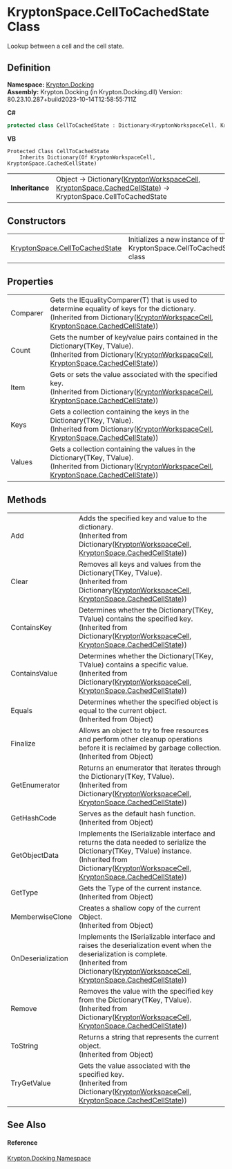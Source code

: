 # KryptonSpace.CellToCachedState Class


Lookup between a cell and the cell state.



## Definition
**Namespace:** <a href="98399376-cf41-9454-4b4d-4fab2ca20bc7.md">Krypton.Docking</a>  
**Assembly:** Krypton.Docking (in Krypton.Docking.dll) Version: 80.23.10.287+build2023-10-14T12:58:55:711Z

**C#**
``` C#
protected class CellToCachedState : Dictionary<KryptonWorkspaceCell, KryptonSpace.CachedCellState>
```
**VB**
``` VB
Protected Class CellToCachedState
	Inherits Dictionary(Of KryptonWorkspaceCell, KryptonSpace.CachedCellState)
```

<table><tr><td><strong>Inheritance</strong></td><td>Object  →  Dictionary(<a href="b97e121c-fcc0-2249-475a-015f2aa73754.md">KryptonWorkspaceCell</a>, <a href="1fec9171-e8d8-f929-bfd3-c00d574cd45f.md">KryptonSpace.CachedCellState</a>)  →  KryptonSpace.CellToCachedState</td></tr>
</table>



## Constructors
<table>
<tr>
<td><a href="0071641e-c9b5-adc9-5e98-6fc8754cf818.md">KryptonSpace.CellToCachedState</a></td>
<td>Initializes a new instance of the KryptonSpace.CellToCachedState class</td></tr>
</table>

## Properties
<table>
<tr>
<td>Comparer</td>
<td>Gets the IEqualityComparer(T) that is used to determine equality of keys for the dictionary.<br />(Inherited from Dictionary(<a href="b97e121c-fcc0-2249-475a-015f2aa73754.md">KryptonWorkspaceCell</a>, <a href="1fec9171-e8d8-f929-bfd3-c00d574cd45f.md">KryptonSpace.CachedCellState</a>))</td></tr>
<tr>
<td>Count</td>
<td>Gets the number of key/value pairs contained in the Dictionary(TKey, TValue).<br />(Inherited from Dictionary(<a href="b97e121c-fcc0-2249-475a-015f2aa73754.md">KryptonWorkspaceCell</a>, <a href="1fec9171-e8d8-f929-bfd3-c00d574cd45f.md">KryptonSpace.CachedCellState</a>))</td></tr>
<tr>
<td>Item</td>
<td>Gets or sets the value associated with the specified key.<br />(Inherited from Dictionary(<a href="b97e121c-fcc0-2249-475a-015f2aa73754.md">KryptonWorkspaceCell</a>, <a href="1fec9171-e8d8-f929-bfd3-c00d574cd45f.md">KryptonSpace.CachedCellState</a>))</td></tr>
<tr>
<td>Keys</td>
<td>Gets a collection containing the keys in the Dictionary(TKey, TValue).<br />(Inherited from Dictionary(<a href="b97e121c-fcc0-2249-475a-015f2aa73754.md">KryptonWorkspaceCell</a>, <a href="1fec9171-e8d8-f929-bfd3-c00d574cd45f.md">KryptonSpace.CachedCellState</a>))</td></tr>
<tr>
<td>Values</td>
<td>Gets a collection containing the values in the Dictionary(TKey, TValue).<br />(Inherited from Dictionary(<a href="b97e121c-fcc0-2249-475a-015f2aa73754.md">KryptonWorkspaceCell</a>, <a href="1fec9171-e8d8-f929-bfd3-c00d574cd45f.md">KryptonSpace.CachedCellState</a>))</td></tr>
</table>

## Methods
<table>
<tr>
<td>Add</td>
<td>Adds the specified key and value to the dictionary.<br />(Inherited from Dictionary(<a href="b97e121c-fcc0-2249-475a-015f2aa73754.md">KryptonWorkspaceCell</a>, <a href="1fec9171-e8d8-f929-bfd3-c00d574cd45f.md">KryptonSpace.CachedCellState</a>))</td></tr>
<tr>
<td>Clear</td>
<td>Removes all keys and values from the Dictionary(TKey, TValue).<br />(Inherited from Dictionary(<a href="b97e121c-fcc0-2249-475a-015f2aa73754.md">KryptonWorkspaceCell</a>, <a href="1fec9171-e8d8-f929-bfd3-c00d574cd45f.md">KryptonSpace.CachedCellState</a>))</td></tr>
<tr>
<td>ContainsKey</td>
<td>Determines whether the Dictionary(TKey, TValue) contains the specified key.<br />(Inherited from Dictionary(<a href="b97e121c-fcc0-2249-475a-015f2aa73754.md">KryptonWorkspaceCell</a>, <a href="1fec9171-e8d8-f929-bfd3-c00d574cd45f.md">KryptonSpace.CachedCellState</a>))</td></tr>
<tr>
<td>ContainsValue</td>
<td>Determines whether the Dictionary(TKey, TValue) contains a specific value.<br />(Inherited from Dictionary(<a href="b97e121c-fcc0-2249-475a-015f2aa73754.md">KryptonWorkspaceCell</a>, <a href="1fec9171-e8d8-f929-bfd3-c00d574cd45f.md">KryptonSpace.CachedCellState</a>))</td></tr>
<tr>
<td>Equals</td>
<td>Determines whether the specified object is equal to the current object.<br />(Inherited from Object)</td></tr>
<tr>
<td>Finalize</td>
<td>Allows an object to try to free resources and perform other cleanup operations before it is reclaimed by garbage collection.<br />(Inherited from Object)</td></tr>
<tr>
<td>GetEnumerator</td>
<td>Returns an enumerator that iterates through the Dictionary(TKey, TValue).<br />(Inherited from Dictionary(<a href="b97e121c-fcc0-2249-475a-015f2aa73754.md">KryptonWorkspaceCell</a>, <a href="1fec9171-e8d8-f929-bfd3-c00d574cd45f.md">KryptonSpace.CachedCellState</a>))</td></tr>
<tr>
<td>GetHashCode</td>
<td>Serves as the default hash function.<br />(Inherited from Object)</td></tr>
<tr>
<td>GetObjectData</td>
<td>Implements the ISerializable interface and returns the data needed to serialize the Dictionary(TKey, TValue) instance.<br />(Inherited from Dictionary(<a href="b97e121c-fcc0-2249-475a-015f2aa73754.md">KryptonWorkspaceCell</a>, <a href="1fec9171-e8d8-f929-bfd3-c00d574cd45f.md">KryptonSpace.CachedCellState</a>))</td></tr>
<tr>
<td>GetType</td>
<td>Gets the Type of the current instance.<br />(Inherited from Object)</td></tr>
<tr>
<td>MemberwiseClone</td>
<td>Creates a shallow copy of the current Object.<br />(Inherited from Object)</td></tr>
<tr>
<td>OnDeserialization</td>
<td>Implements the ISerializable interface and raises the deserialization event when the deserialization is complete.<br />(Inherited from Dictionary(<a href="b97e121c-fcc0-2249-475a-015f2aa73754.md">KryptonWorkspaceCell</a>, <a href="1fec9171-e8d8-f929-bfd3-c00d574cd45f.md">KryptonSpace.CachedCellState</a>))</td></tr>
<tr>
<td>Remove</td>
<td>Removes the value with the specified key from the Dictionary(TKey, TValue).<br />(Inherited from Dictionary(<a href="b97e121c-fcc0-2249-475a-015f2aa73754.md">KryptonWorkspaceCell</a>, <a href="1fec9171-e8d8-f929-bfd3-c00d574cd45f.md">KryptonSpace.CachedCellState</a>))</td></tr>
<tr>
<td>ToString</td>
<td>Returns a string that represents the current object.<br />(Inherited from Object)</td></tr>
<tr>
<td>TryGetValue</td>
<td>Gets the value associated with the specified key.<br />(Inherited from Dictionary(<a href="b97e121c-fcc0-2249-475a-015f2aa73754.md">KryptonWorkspaceCell</a>, <a href="1fec9171-e8d8-f929-bfd3-c00d574cd45f.md">KryptonSpace.CachedCellState</a>))</td></tr>
</table>

## See Also


#### Reference
<a href="98399376-cf41-9454-4b4d-4fab2ca20bc7.md">Krypton.Docking Namespace</a>  
